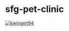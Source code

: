 # sfg-pet-clinic

[![kwingert94](https://circleci.com/gh/kwingert94/sfg-pet-clinic.svg?style=svg)](https://app.circleci.com/pipelines/github/kwingert94/sfg-pet-clinic)
